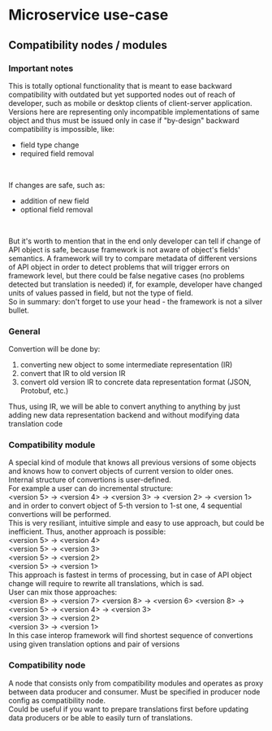 # Microservice use-case

## Compatibility nodes / modules

### Important notes
This is totally optional functionality that is meant to ease backward compatibility with outdated but yet supported nodes out of reach of developer, such as mobile or desktop clients of client-server application. <br/>
Versions here are representing only incompatible implementations of same object and thus must be issued only in case if "by-design" backward compatibility is impossible, like:
* field type change
* required field removal
<br/>

If changes are safe, such as: <br/>
* addition of new field
* optional field removal
<br/>

But it's worth to mention that in the end only developer can tell if change of API object is safe, because framework is not aware of object's fields' semantics. A framework will try to compare metadata of different versions of API object in order to detect problems that will trigger errors on framework level, but there could be false negative cases (no problems detected but translation is needed) if, for example, developer have changed units of values passed in field, but not the type of field. <br/>
So in summary: don't forget to use your head - the framework is not a silver bullet.

### General
Convertion will be done by:
1. converting new object to some intermediate representation (IR)
2. convert that IR to old version IR
3. convert old version IR to concrete data representation format (JSON, Protobuf, etc.)

Thus, using IR, we will be able to convert anything to anything by just adding new data representation backend and without modifying data translation code

### Compatibility module
A special kind of module that knows all previous versions of some objects and knows how to convert objects of current version to older ones. <br/>
Internal structure of convertions is user-defined. <br/>
For example a user can do incremental structure: <br/>
\<version 5> -> <version 4> -> <version 3> -> <version 2> -> <version 1>
and in order to convert object of 5-th version to 1-st one, 4 sequential convertions will be performed. <br/>
This is very resiliant, intuitive simple and easy to use approach, but could be inefficient. Thus, another approach is possible: <br/>
\<version 5> -> <version 4> <br/>
\<version 5> -> <version 3> <br/>
\<version 5> -> <version 2> <br/>
\<version 5> -> <version 1> <br/>
This approach is fastest in terms of processing, but in case of API object change will require to rewrite all translations, which is sad. <br/>
User can mix those approaches: <br/>
\<version 8> -> <version 7>
\<version 8> -> <version 6>
\<version 8> -> <version 5> -> <version 4> -> <version 3> <br/>
\<version 3> -> <version 2> <br/>
\<version 3> -> <version 1> <br/>
In this case interop framework will find shortest sequence of convertions using given translation options and pair of versions

### Compatibility node
A node that consists only from compatibility modules and operates as proxy between data producer and consumer. Must be specified in producer node config as compatibility node. <br/>
Could be useful if you want to prepare translations first before updating data producers or be able to easily turn of translations.
